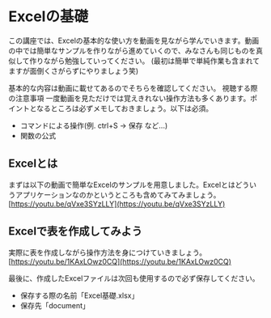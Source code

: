 # Excelの基礎

この講座では、Excelの基本的な使い方を動画を見ながら学んでいきます。動画の中では簡単なサンプルを作りながら進めていくので、みなさんも同じものを真似して作りながら勉強していってください。
(最初は簡単で単純作業も含まれてますが面倒くさがらずにやりましょう笑)

基本的な内容は動画に載せてあるのでそちらを確認してください。
視聴する際の注意事項
一度動画を見ただけでは覚えきれない操作方法も多くあります。ポイントとなるところは必ずメモしておきましょう。以下は必須。
- コマンドによる操作(例. ctrl+S → 保存 など...)
- 関数の公式

## Excelとは
まずは以下の動画で簡単なExcelのサンプルを用意しました。Excelとはどういうアプリケーションなのかというところも含めてみてみましょう。
[https://youtu.be/qVxe3SYzLLY](https://youtu.be/qVxe3SYzLLY)

## Excelで表を作成してみよう
実際に表を作成しながら操作方法を身につけていきましょう。
[https://youtu.be/1KAxLOwz0CQ](https://youtu.be/1KAxLOwz0CQ)

最後に、作成したExcelファイルは次回も使用するので必ず保存してください。
- 保存する際の名前「Excel基礎.xlsx」
- 保存先「document」
